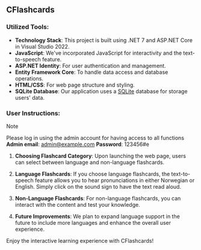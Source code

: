 ## CFlashcards

### Utilized Tools:

- **Technology Stack**: This project is built using .NET 7 and ASP.NET Core in Visual Studio 2022.
- **JavaScript**: We've incorporated JavaScript for interactivity and the text-to-speech feature.
- **ASP.NET Identity**: For user authentication and management.
- **Entity Framework Core**: To handle data access and database operations.
- **HTML/CSS**: For web page structure and styling.
- **SQLite Database**: Our application uses a [SQLite](https://www.sqlite.org/index.html) database for storage users' data. 


### User Instructions:

> [!NOTE]
> Please log in using the admin account for having access to all functions
> **Admin email**: admin@example.com
> **Password**: 123456#e

1. **Choosing Flashcard Category**: Upon launching the web page, users can select between language and non-language flashcards.

2. **Language Flashcards**: If you choose language flashcards, the text-to-speech feature allows you to hear pronunciations in either Norwegian or English. Simply click on the sound sign to have the text read aloud.

3. **Non-Language Flashcards**: For non-language flashcards, you can interact with the content and test your knowledge.

4. **Future Improvements**: We plan to expand language support in the future to include more languages and enhance the overall user experience.

Enjoy the interactive learning experience with CFlashcards!



